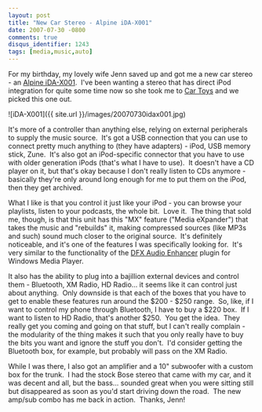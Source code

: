 ```yaml
---
layout: post
title: "New Car Stereo - Alpine iDA-X001"
date: 2007-07-30 -0800
comments: true
disqus_identifier: 1243
tags: [media,music,auto]
---
```

For my birthday, my lovely wife Jenn saved up and got me a new car
stereo - an [Alpine
iDA-X001](http://www.alpine-usa.com/US-en/products/product.php?model=iDA-X001). 
I've been wanting a stereo that has direct iPod integration for quite
some time now so she took me to [Car Toys](http://www.cartoys.com) and
we picked this one out.

![iDA-X001]({{ site.url }}/images/20070730idax001.jpg)

It's more of a controller than anything else, relying on external
peripherals to supply the music source.  It's got a USB connection that
you can use to connect pretty much anything to (they have adapters) -
iPod, USB memory stick, Zune.  It's also got an iPod-specific connector
that you have to use with older generation iPods (that's what I have to
use).  It doesn't have a CD player on it, but that's okay because I
don't really listen to CDs anymore - basically they're only around long
enough for me to put them on the iPod, then they get archived.

What I like is that you control it just like your iPod - you can browse
your playlists, listen to your podcasts, the whole bit.  Love it.  The
thing that sold me, though, is that this unit has this "MX" feature
("Media eXpander") that takes the music and "rebuilds" it, making
compressed sources (like MP3s and such) sound much closer to the
original source.  It's definitely noticeable, and it's one of the
features I was specifically looking for.  It's very similar to the
functionality of the [DFX Audio
Enhancer](http://www.fxsound.com/dfx/index.php?vendor=0&subvendor=0&plus=0&refer=0)
plugin for Windows Media Player.

It also has the ability to plug into a bajillion external devices and
control them - Bluetooth, XM Radio, HD Radio... it seems like it can
control just about anything.  Only downside is that each of the boxes
that you have to get to enable these features run around the $200 -
$250 range.  So, like, if I want to control my phone through Bluetooth,
I have to buy a $220 box.  If I want to listen to HD Radio, that's
another $250.  You get the idea.  They really get you coming and going
on that stuff, but I can't really complain - the modularity of the thing
makes it such that you only really have to buy the bits you want and
ignore the stuff you don't.  I'd consider getting the Bluetooth box, for
example, but probably will pass on the XM Radio.

While I was there, I also got an amplifier and a 10" subwoofer with a
custom box for the trunk.  I had the stock Bose stereo that came with my
car, and it was decent and all, but the bass... sounded great when you
were sitting still but disappeared as soon as you'd start driving down
the road.  The new amp/sub combo has me back in action.  Thanks, Jenn!

